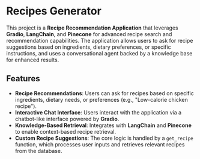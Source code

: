 # Recipes Generator

This project is a **Recipe Recommendation Application** that leverages **Gradio**, **LangChain**, and **Pinecone** for advanced recipe search and recommendation capabilities. The application allows users to ask for recipe suggestions based on ingredients, dietary preferences, or specific instructions, and uses a conversational agent backed by a knowledge base for enhanced results.

## Features

- **Recipe Recommendations**: Users can ask for recipes based on specific ingredients, dietary needs, or preferences (e.g., "Low-calorie chicken recipe").
- **Interactive Chat Interface**: Users interact with the application via a chatbot-like interface powered by **Gradio**.
- **Knowledge-Based Retrieval**: Integrates with **LangChain** and **Pinecone** to enable context-based recipe retrieval.
- **Custom Recipe Suggestions**: The core logic is handled by a `get_recipe` function, which processes user inputs and retrieves relevant recipes from the database.

